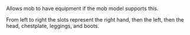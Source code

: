 Allows mob to have equipment if the mob model supports this.

From left to right the slots represent the right hand, then the left, then the head, 
chestplate, leggings, and boots.
